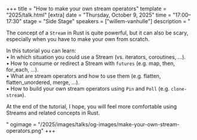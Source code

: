 +++
title = "How to make your own stream operators"
template = "2025/talk.html"
[extra]
  date = "Thursday, October 9, 2025"
  time = "17:00–17:30"
  stage = "Side Stage"
  speakers = ["willem-vanhulle"]
  description = "<p>The concept of a <code>Stream</code> in Rust is quite powerful, but it can also be scary, especially when you have to make your own from scratch.</p><p>In this tutorial you can learn:<br/>• In which situation you could use a Stream (vs. iterators, coroutines, …).<br/>• How to consume or redirect a Stream with <code>futures</code> (e.g. map, then, for_each, …).<br/>• What are stream operators and how to use them (e.g. flatten, flatten_unordered, merge, …).<br/>• How to build your own stream operators using <code>Pin</code> and <code>Poll</code> (e.g. <code>clone-stream</code>).</p><p>At the end of the tutorial, I hope, you will feel more comfortable using Streams and related concepts in Rust.</p>"
  ogimage = "/2025/images/talks/og-images/make-your-own-stream-operators.png"
+++
